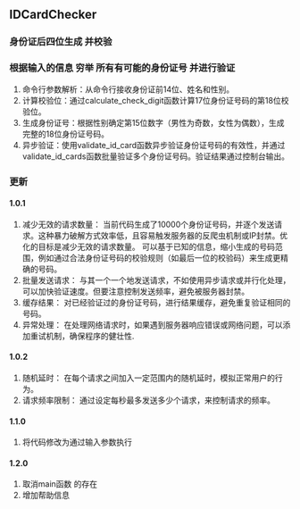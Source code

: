 ## IDCardChecker
### 身份证后四位生成 并校验
### 根据输入的信息 穷举 所有有可能的身份证号 并进行验证
1. 命令行参数解析：从命令行接收身份证前14位、姓名和性别。
2. 计算校验位：通过calculate_check_digit函数计算17位身份证号码的第18位校验位。
3. 生成身份证号：根据性别确定第15位数字（男性为奇数，女性为偶数），生成完整的18位身份证号码。
4. 异步验证：使用validate_id_card函数异步验证身份证号码的有效性，并通过validate_id_cards函数批量验证多个身份证号码。验证结果通过控制台输出。
### 更新
#### 1.0.1
1. 减少无效的请求数量：
当前代码生成了10000个身份证号码，并逐个发送请求。这种暴力破解方式效率低，且容易触发服务器的反爬虫机制或IP封禁。优化的目标是减少无效的请求数量。
可以基于已知的信息，缩小生成的号码范围，例如通过合法身份证号码的校验规则（如最后一位的校验码）来生成更精确的号码。
2. 批量发送请求：
与其一个一个地发送请求，不如使用异步请求或并行化处理，可以加快验证速度。但要注意控制发送频率，避免被服务器封禁。
3. 缓存结果：
对已经验证过的身份证号码，进行结果缓存，避免重复验证相同的号码。
4. 异常处理：
在处理网络请求时，如果遇到服务器响应错误或网络问题，可以添加重试机制，确保程序的健壮性.
#### 1.0.2
1. 随机延时：
在每个请求之间加入一定范围内的随机延时，模拟正常用户的行为。
2. 请求频率限制：
通过设定每秒最多发送多少个请求，来控制请求的频率。
#### 1.1.0
1. 将代码修改为通过输入参数执行
#### 1.2.0
1. 取消main函数 的存在
2. 增加帮助信息